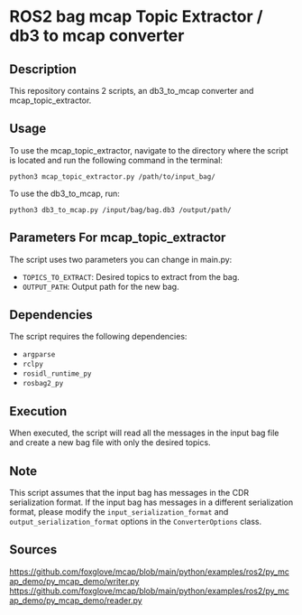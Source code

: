 # ROS2 bag mcap Topic Extractor / db3 to mcap converter

## Description
This repository contains 2 scripts, an db3_to_mcap converter and mcap_topic_extractor.

## Usage
To use the mcap_topic_extractor, navigate to the directory where the script is located and run the following command in the terminal: 

```
python3 mcap_topic_extractor.py /path/to/input_bag/
```

To use the db3_to_mcap, run:

```
python3 db3_to_mcap.py /input/bag/bag.db3 /output/path/ 
```

## Parameters For mcap_topic_extractor
The script uses two parameters you can change in main.py: 

- `TOPICS_TO_EXTRACT`: Desired topics to extract from the bag.
- `OUTPUT_PATH`: Output path for the new bag.

## Dependencies
The script requires the following dependencies: 
- `argparse`
- `rclpy`
- `rosidl_runtime_py`
- `rosbag2_py`

## Execution
When executed, the script will read all the messages in the input bag file and create a new bag file with only the desired topics. 

## Note
This script assumes that the input bag has messages in the CDR serialization format. If the input bag has messages in a different serialization format, please modify the `input_serialization_format` and `output_serialization_format` options in the `ConverterOptions` class.

## Sources
https://github.com/foxglove/mcap/blob/main/python/examples/ros2/py_mcap_demo/py_mcap_demo/writer.py
https://github.com/foxglove/mcap/blob/main/python/examples/ros2/py_mcap_demo/py_mcap_demo/reader.py
